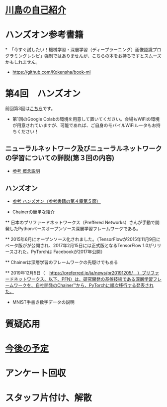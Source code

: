 # [川島の自己紹介](kawashimaken_introduction.md)

# ハンズオン参考書籍 

*　「今すぐ試したい！機械学習・深層学習（ディープラーニング）画像認識プログラミングレシピ」強制ではありませんが、こちらの本をお持ちですとスムーズかもしれません。

* https://github.com/Kokensha/book-ml

# 第4回　ハンズオン

前回第3回は[こちら](handson03.md)です。

* 第1回のGoogle Colabの環境を用意して置いてください。会場もWiFiの環境が用意されていますが、可能であれば、ご自身のモバイルWiFiルータもお持ちください！

## ニューラルネットワーク及びニューラルネットワークの学習についての詳説(第３回の内容)

* [参考 概念説明](./../04_artificial_neural_network.md)

## ハンズオン

* [参考 ハンズオン（参考書籍の第４章第５節）](https://github.com/Kokensha/book-ml/blob/master/Colaboratory/04_05(Chainer_MNIST).ipynb)

* Chainerの簡単な紹介

** 日本のプリファードネットワークス（Preffered Networks）さんが手動で開発したPythonベースオープンソース深層学習フレームワークである。

** 2015年6月にオープンソース化されました。（TensorFlowが2015年11月9日にベータ版がが公開され、2017年2月15日には正式版となるTensorFlow 1.0がリリースされた。PyTorchは Facebookが2017年公開）

** Chainerは深層学習のフレームワークの先駆けでもある

** 2019年12月5日（　https://preferred.jp/ja/news/pr20191205/　）プリファードネットワークス、以下、PFN）は、研究開発の基盤技術である深層学習フレームワークを、自社開発のChainer™から、PyTorchに順次移行する発表された。


* MNIST手書き数字データの説明


# 質疑応用

# [今後の予定](handson_plan.md)

# アンケート回収

# スタッフ片付け、解散

